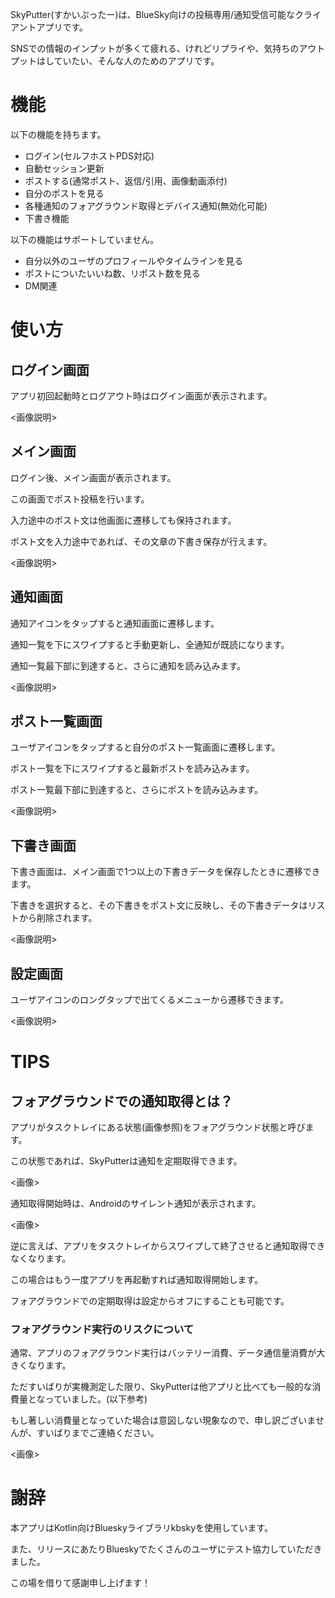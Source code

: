 SkyPutter(すかいぷったー)は、BlueSky向けの投稿専用/通知受信可能なクライアントアプリです。

SNSでの情報のインプットが多くて疲れる、けれどリプライや、気持ちのアウトプットはしていたい、そんな人のためのアプリです。

# 機能

以下の機能を持ちます。

* ログイン(セルフホストPDS対応)
* 自動セッション更新
* ポストする(通常ポスト、返信/引用、画像動画添付)
* 自分のポストを見る
* 各種通知のフォアグラウンド取得とデバイス通知(無効化可能)
* 下書き機能

以下の機能はサポートしていません。

* 自分以外のユーザのプロフィールやタイムラインを見る
* ポストについたいいね数、リポスト数を見る
* DM関連

# 使い方
## ログイン画面

アプリ初回起動時とログアウト時はログイン画面が表示されます。

<画像説明>

## メイン画面

ログイン後、メイン画面が表示されます。

この画面でポスト投稿を行います。

入力途中のポスト文は他画面に遷移しても保持されます。

ポスト文を入力途中であれば、その文章の下書き保存が行えます。

<画像説明>

## 通知画面

通知アイコンをタップすると通知画面に遷移します。

通知一覧を下にスワイプすると手動更新し、全通知が既読になります。

通知一覧最下部に到達すると、さらに通知を読み込みます。

<画像説明>

## ポスト一覧画面

ユーザアイコンをタップすると自分のポスト一覧画面に遷移します。

ポスト一覧を下にスワイプすると最新ポストを読み込みます。

ポスト一覧最下部に到達すると、さらにポストを読み込みます。

<画像説明>

## 下書き画面

下書き画面は、メイン画面で1つ以上の下書きデータを保存したときに遷移できます。

下書きを選択すると、その下書きをポスト文に反映し、その下書きデータはリストから削除されます。

<画像説明>

## 設定画面

ユーザアイコンのロングタップで出てくるメニューから遷移できます。

<画像説明>

# TIPS

## フォアグラウンドでの通知取得とは？

アプリがタスクトレイにある状態(画像参照)をフォアグラウンド状態と呼びます。

この状態であれば、SkyPutterは通知を定期取得できます。

<画像>

通知取得開始時は、Androidのサイレント通知が表示されます。

<画像>

逆に言えば、アプリをタスクトレイからスワイプして終了させると通知取得できなくなります。

この場合はもう一度アプリを再起動すれば通知取得開始します。

フォアグラウンドでの定期取得は設定からオフにすることも可能です。

### フォアグラウンド実行のリスクについて

通常、アプリのフォアグラウンド実行はバッテリー消費、データ通信量消費が大きくなります。

ただすいばりが実機測定した限り、SkyPutterは他アプリと比べても一般的な消費量となっていました。(以下参考)

もし著しい消費量となっていた場合は意図しない現象なので、申し訳ございませんが、すいばりまでご連絡ください。

<画像>

# 謝辞

本アプリはKotlin向けBlueskyライブラリkbskyを使用しています。

また、リリースにあたりBlueskyでたくさんのユーザにテスト協力していただきました。

この場を借りて感謝申し上げます！
